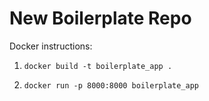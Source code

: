 # New Boilerplate Repo


Docker instructions:

1. `docker build -t boilerplate_app .`

2. `docker run -p 8000:8000 boilerplate_app`